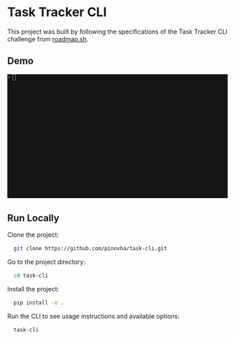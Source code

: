 # Task Tracker CLI 
This project was built by following the specifications of the Task Tracker CLI challenge from [roadmap.sh](https://roadmap.sh/projects/task-tracker).
## Demo
![Demo](/images/demo.gif)
## Run Locally

Clone the project:

```bash
  git clone https://github.com/pinovha/task-cli.git
```

Go to the project directory:

```bash
  cd task-cli
```

Install the project:

```bash
  pip install -e .
```

Run the CLI to see usage instructions and available options:

```bash
  task-cli
```

